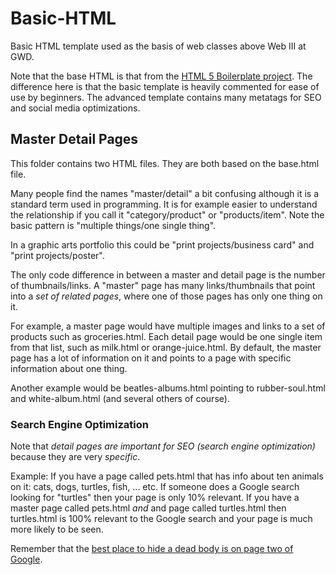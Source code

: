# Basic-HTML
Basic HTML template used as the basis of web classes above Web III at GWD.

Note that the base HTML is that from the [HTML 5 Boilerplate project](https://github.com/h5bp/html5-boilerplate). The difference here is that the basic template is heavily commented for ease of use by beginners. The advanced template contains many metatags for SEO and social media optimizations.

## Master Detail Pages
This folder contains two HTML files. They are both based on the base.html file.

Many people find the names "master/detail" a bit confusing although it is a standard term used in programming. It is for example easier to understand the relationship if you call it "category/product" or "products/item". Note the basic pattern is "multiple things/one single thing".

In a graphic arts portfolio this could be "print projects/business card" and "print projects/poster".

The only code difference in between a master and detail page is the number of thumbnails/links. A "master" page has many links/thumbnails that point into a *set of related pages*, where one of those pages has only one thing on it.

For example, a master page would have multiple images and links to a set of products such as groceries.html. Each detail page would be one single item from that list, such as milk.html or orange-juice.html. By default, the master page has a lot of information on it and points to a page with specific information about one thing.

Another example would be beatles-albums.html pointing to rubber-soul.html and white-album.html (and several others of course).

### Search Engine Optimization
Note that *detail pages are important for SEO (search engine optimization)* because they are very *specific*.

Example: If you have a page called pets.html that has info about ten animals on it: cats, dogs, turtles, fish, ... etc. If someone does a Google search looking for "turtles" then your page is only 10% relevant. If you have a master page called pets.html *and* and page called turtles.html then turtles.html is 100% relevant to the Google search and your page is much more likely to be seen.

Remember that the [best place to hide a dead body is on page two of Google](https://duckduckgo.com/?q=best+place+to+hide+a+dead+body+is+on+page+two+of+Google&t=ffnt&ia=web).
